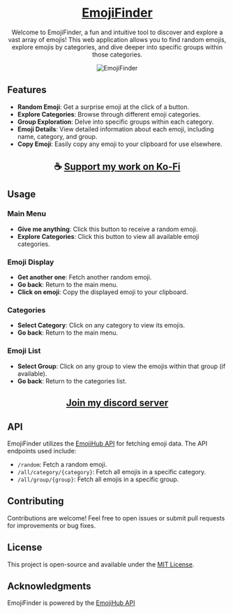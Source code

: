 <div align="center">

# [EmojiFinder](https://thatsinewave.github.io/EmojiFinder)

Welcome to EmojiFinder, a fun and intuitive tool to discover and explore a vast array of emojis! This web application allows you to find random emojis, explore emojis by categories, and dive deeper into specific groups within those categories.

![EmojiFinder](https://github.com/user-attachments/assets/9f8aac0d-5bf4-4869-a08d-b614efdec864)

</div>

## Features

- **Random Emoji**: Get a surprise emoji at the click of a button.
- **Explore Categories**: Browse through different emoji categories.
- **Group Exploration**: Delve into specific groups within each category.
- **Emoji Details**: View detailed information about each emoji, including name, category, and group.
- **Copy Emoji**: Easily copy any emoji to your clipboard for use elsewhere.

<div align="center">

## ☕ [Support my work on Ko-Fi](https://ko-fi.com/thatsinewave)

</div>

## Usage

### Main Menu
- **Give me anything**: Click this button to receive a random emoji.
- **Explore Categories**: Click this button to view all available emoji categories.

### Emoji Display
- **Get another one**: Fetch another random emoji.
- **Go back**: Return to the main menu.
- **Click on emoji**: Copy the displayed emoji to your clipboard.

### Categories
- **Select Category**: Click on any category to view its emojis.
- **Go back**: Return to the main menu.

### Emoji List
- **Select Group**: Click on any group to view the emojis within that group (if available).
- **Go back**: Return to the categories list.

<div align="center">

## [Join my discord server](https://discord.gg/2nHHHBWNDw)

</div>

## API

EmojiFinder utilizes the [EmojiHub API](https://emojihub.yurace.pro/api) for fetching emoji data. The API endpoints used include:
- `/random`: Fetch a random emoji.
- `/all/category/{category}`: Fetch all emojis in a specific category.
- `/all/group/{group}`: Fetch all emojis in a specific group.

## Contributing

Contributions are welcome! Feel free to open issues or submit pull requests for improvements or bug fixes.

## License

This project is open-source and available under the [MIT License](LICENSE).

## Acknowledgments

EmojiFinder is powered by the [EmojiHub API](https://emojihub.yurace.pro/api)
